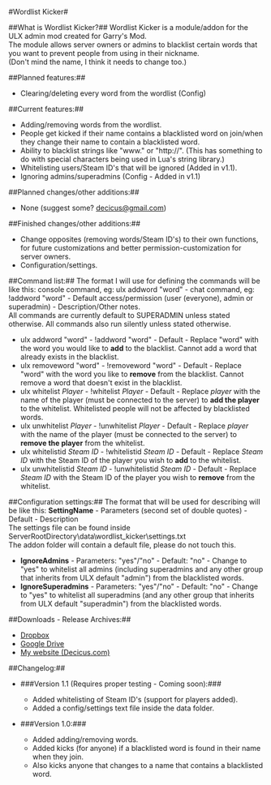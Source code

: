 #Wordlist Kicker#

##What is Wordlist Kicker?##
Wordlist Kicker is a module/addon for the ULX admin mod created for Garry's Mod.  
The module allows server owners or admins to blacklist certain words that you want to prevent people from using in their nickname.  
(Don't mind the name, I think it needs to change too.)
  
##Planned features:##
- Clearing/deleting every word from the wordlist (Config)
  
##Current features:##
- Adding/removing words from the wordlist.
- People get kicked if their name contains a blacklisted word on join/when they change their name to contain a blacklisted word.
- Ability to blacklist strings like "www." or "http://". (This has something to do with special characters being used in Lua's string library.)
- Whitelisting users/Steam ID's that will be ignored (Added in v1.1).
- Ignoring admins/superadmins (Config - Added in v1.1)
  
##Planned changes/other additions:##
- None (suggest some? <decicus@gmail.com>)
  
##Finished changes/other additions:##
- Change opposites (removing words/Steam ID's) to their own functions, for future customizations and better permission-customization for server owners.
- Configuration/settings.

##Command list:##
The format I will use for defining the commands will be like this: console command, eg: ulx addword "word" - chat command, eg: !addword "word" - Default access/permission (user (everyone), admin or superadmin) - Description/Other notes.  
All commands are currently default to SUPERADMIN unless stated otherwise. All commands also run silently unless stated otherwise.  
  
* ulx addword "word" - !addword "word" - Default - Replace "word" with the word you would like to **add** to the blacklist. Cannot add a word that already exists in the blacklist.  
* ulx removeword "word" - !removeword "word" - Default - Replace "word" with the word you like to **remove** from the blacklist. Cannot remove a word that doesn't exist in the blacklist.  
* ulx whitelist *Player* - !whitelist *Player* - Default - Replace *player* with the name of the player (must be connected to the server) to **add the player** to the whitelist. Whitelisted people will not be affected by blacklisted words.  
* ulx unwhitelist *Player* - !unwhitelist *Player* - Default - Replace *player* with the name of the player (must be connected to the server) to **remove the player** from the whitelist.  
* ulx whitelistid *Steam ID* - !whitelistid *Steam ID* - Default - Replace *Steam ID* with the Steam ID of the player you wish to **add** to the whitelist.  
* ulx unwhitelistid *Steam ID* - !unwhitelistid *Steam ID* - Default - Replace *Steam ID* with the Steam ID of the player you wish to **remove** from the whitelist.  

##Configuration settings:##
The format that will be used for describing will be like this: **SettingName** - Parameters (second set of double quotes) - Default - Description  
The settings file can be found inside ServerRootDirectory\\data\\wordlist_kicker\\settings.txt  
The addon folder will contain a default file, please do not touch this.  

* **IgnoreAdmins** - Parameters: "yes"/"no" - Default: "no" - Change to "yes" to whitelist all admins (including superadmins and any other group that inherits from ULX default "admin") from the blacklisted words.  
* **IgnoreSuperadmins** - Parameters: "yes"/"no" - Default: "no" - Change to "yes" to whitelist all superadmins (and any other group that inherits from ULX default "superadmin") from the blacklisted words.
  
##Downloads - Release Archives:##
- [Dropbox](https://www.dropbox.com/sh/tzeevvgh4yt3sif/6vY2b2T0ZF)
- [Google Drive](https://drive.google.com/folderview?id=0B0YQtzHyT_pdV1ZxUE1GOF8tQjA)
- [My website (Decicus.com)](http://decicus.com/wk/)
  
##Changelog:##
- ###Version 1.1 (Requires proper testing - Coming soon):###
	- Added whitelisting of Steam ID's (support for players added).
	- Added a config/settings text file inside the data folder.
  
- ###Version 1.0:###
	- Added adding/removing words.
	- Added kicks (for anyone) if a blacklisted word is found in their name when they join.
	- Also kicks anyone that changes to a name that contains a blacklisted word.